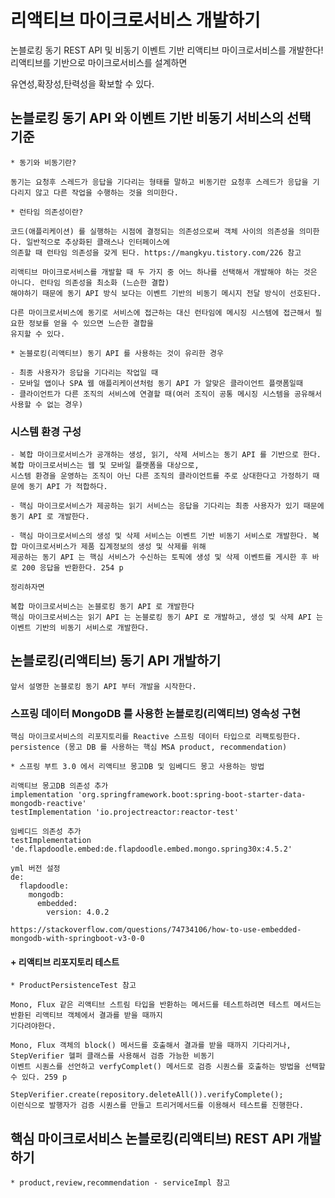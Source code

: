 # 리액티브 마이크로서비스 개발하기

논블로킹 동기 REST API 및 비동기 이벤트 기반 리액티브 마이크로서비스를 개발한다! 리액티브를 기반으로 마이크로서비스를 설계하면

유연성,확장성,탄력성을 확보할 수 있다. 

## 논블로킹 동기 API 와 이벤트 기반 비동기 서비스의 선택 기준 
```
* 동기와 비동기란?

동기는 요청후 스레드가 응답을 기다리는 형태를 말하고 비동기란 요청후 스레드가 응답을 기다리지 않고 다른 작업을 수행하는 것을 의미한다. 
```
```
* 런타임 의존성이란?

코드(애플리케이션) 를 실행하는 시점에 결정되는 의존성으로써 객체 사이의 의존성을 의미한다. 일반적으로 추상화된 클래스나 인터페이스에
의존할 때 런타임 의존성을 갖게 된다. https://mangkyu.tistory.com/226 참고 
```
```
리액티브 마이크로서비스를 개발할 때 두 가지 중 어느 하나를 선택해서 개발해야 하는 것은 아니다. 런타임 의존성을 최소화 (느슨한 결합)
해야하기 때문에 동기 API 방식 보다는 이벤트 기반의 비동기 메시지 전달 방식이 선호된다. 

다른 마이크로서비스에 동기로 서비스에 접근하는 대신 런타임에 메시징 시스템에 접근해서 필요한 정보를 얻을 수 있으면 느슨한 결합을 
유지할 수 있다.
```
```
* 논블로킹(리액티브) 동기 API 를 사용하는 것이 유리한 경우

- 최종 사용자가 응답을 기다리는 작업일 때
- 모바일 앱이나 SPA 웹 애플리케이션처럼 동기 API 가 알맞은 클라이언트 플랫폼일때
- 클라이언트가 다른 조직의 서비스에 연결할 때(여러 조직이 공통 메시징 시스템을 공유해서 사용할 수 없는 경우) 
```
### 시스템 환경 구성 
```
- 복합 마이크로서비스가 공개하는 생성, 읽기, 삭제 서비스는 동기 API 를 기반으로 한다. 복합 마이크로서비스는 웹 및 모바일 플랫폼을 대상으로,
시스템 환경을 운영하는 조직이 아닌 다른 조직의 클라이언트를 주로 상대한다고 가정하기 때문에 동기 API 가 적합하다.

- 핵심 마이크로서비스가 제공하는 읽기 서비스는 응답을 기다리는 최종 사용자가 있기 때문에 동기 API 로 개발한다.

- 핵심 마이크로서비스의 생성 및 삭제 서비스는 이벤트 기반 비동기 서비스로 개발한다. 복합 마이크로서비스가 제품 집계정보의 생성 및 삭제를 위해
제공하는 동기 API 는 핵심 서비스가 수신하는 토픽에 생성 및 삭제 이벤트를 게시한 후 바로 200 응답을 반환한다. 254 p

정리하자면

복합 마이크로서비스는 논블로킹 동기 API 로 개발한다
핵심 마이크로서비스는 읽기 API 는 논블로킹 동기 API 로 개발하고, 생성 및 삭제 API 는 이벤트 기반의 비동기 서비스로 개발한다.
```
## 논블로킹(리액티브) 동기 API 개발하기 
```
앞서 설명한 논블로킹 동기 API 부터 개발을 시작한다.
```
### 스프링 데이터 MongoDB 를 사용한 논블로킹(리액티브) 영속성 구현 
```
핵심 마이크로서비스의 리포지토리를 Reactive 스프링 데이터 타입으로 리팩토링한다. persistence (몽고 DB 를 사용하는 핵심 MSA product, recommendation)
```
```
* 스프링 부트 3.0 에서 리액티브 몽고DB 및 임베디드 몽고 사용하는 방법

리액티브 몽고DB 의존성 추가
implementation 'org.springframework.boot:spring-boot-starter-data-mongodb-reactive'
testImplementation 'io.projectreactor:reactor-test'

임베디드 의존성 추가
testImplementation 'de.flapdoodle.embed:de.flapdoodle.embed.mongo.spring30x:4.5.2'

yml 버전 설정
de:
  flapdoodle:
    mongodb:
      embedded:
        version: 4.0.2

https://stackoverflow.com/questions/74734106/how-to-use-embedded-mongodb-with-springboot-v3-0-0
```
#### + 리액티브 리포지토리 테스트
```
* ProductPersistenceTest 참고 

Mono, Flux 같은 리액티브 스트림 타입을 반환하는 메서드를 테스트하려면 테스트 메서드는 반환된 리액티브 객체에서 결과를 받을 때까지 
기다려야한다.

Mono, Flux 객체의 block() 메서드를 호출해서 결과를 받을 때까지 기다리거나, StepVerifier 헬퍼 클래스를 사용해서 검증 가능한 비동기 
이벤트 시퀀스를 선언하고 verfyComplet() 메서드로 검증 시퀀스를 호출하는 방법을 선택할 수 있다. 259 p

StepVerifier.create(repository.deleteAll()).verifyComplete(); 
이런식으로 발행자가 검증 시퀀스를 만들고 트리거메서드를 이용해서 테스트를 진행한다. 
```
## 핵심 마이크로서비스 논블로킹(리액티브) REST API 개발하기
```
* product,review,recommendation - serviceImpl 참고 
```

